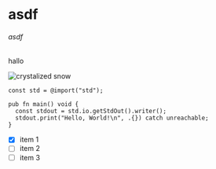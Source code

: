 # asdf

###### asdf

hallo

![crystalized snow](https://github.com/user-attachments/assets/fb8b2e78-0c88-41a6-b79c-2cc477d6c634)

``` zig
const std = @import("std");

pub fn main() void {
  const stdout = std.io.getStdOut().writer();
  stdout.print("Hello, World!\n", .{}) catch unreachable;
}
```

- [x] item 1
- [ ] item 2
- [ ] item 3
